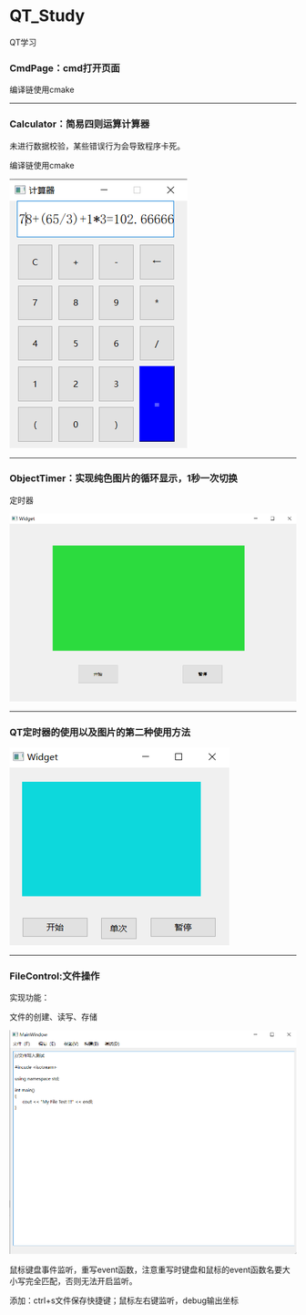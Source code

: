 # QT_Study
QT学习



### CmdPage：cmd打开页面

编译链使用cmake

------



### Calculator：简易四则运算计算器

未进行数据校验，某些错误行为会导致程序卡死。

编译链使用cmake



![](./Other/Calculator.png)



------

### ObjectTimer：实现纯色图片的循环显示，1秒一次切换

定时器

![](./Other/ObjectTimer.png)



------





### QT定时器的使用以及图片的第二种使用方法

![](./Other/QTimer.png)



------

### FileControl:文件操作

实现功能：

文件的创建、读写、存储

![](./Other/FileControl.png)



鼠标键盘事件监听，重写event函数，注意重写时键盘和鼠标的event函数名要大小写完全匹配，否则无法开启监听。



添加：ctrl+s文件保存快捷键；鼠标左右键监听，debug输出坐标
